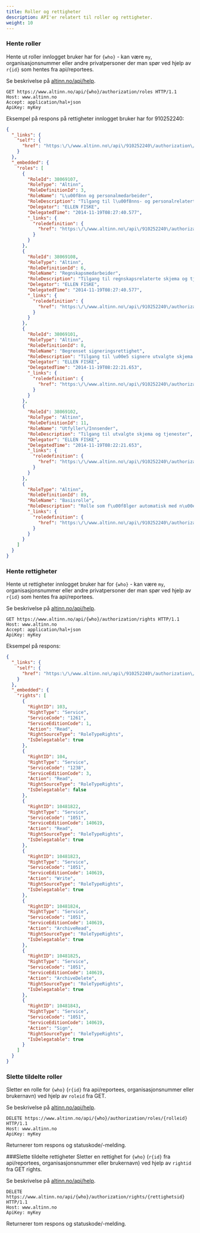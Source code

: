 ```yaml
---
title: Roller og rettigheter
description: API'er relatert til roller og rettigheter.
weight: 10
---
```



### Hente roller
Hente ut roller innlogget bruker har for `{who}` - kan være `my`, organisasjonsnummer eller andre privatpersoner
der man spør ved hjelp av `r{id}` som hentes fra api/reportees.

Se beskrivelse på [altinn.no/api/help](https://www.altinn.no/api/Help/Api/GET-who-authorization-roles_language).

```HTTP
GET https://www.altinn.no/api/{who}/authorization/roles HTTP/1.1
Host: www.altinn.no
Accept: application/hal+json
ApiKey: myKey
```

Eksempel på respons på rettigheter innlogget bruker har for 910252240:
```JSON
{
  "_links": {
    "self": {
      "href": "https:\/\/www.altinn.no\/api\/910252240\/authorization\/roles"
    }
  },
  "_embedded": {
    "roles": [
      {
        "RoleId": 38069107,
        "RoleType": "Altinn",
        "RoleDefinitionId": 3,
        "RoleName": "L\u00f8nn og personalmedarbeider",
        "RoleDescription": "Tilgang til l\u00f8nns- og personalrelaterte tjenester",
        "Delegator": "ELLEN FISKE",
        "DelegatedTime": "2014-11-19T08:27:40.577",
        "_links": {
          "roledefinition": {
            "href": "https:\/\/www.altinn.no\/api\/910252240\/authorization\/roledefinitions\/3"
          }
        }
      },
      {
        "RoleId": 38069108,
        "RoleType": "Altinn",
        "RoleDefinitionId": 6,
        "RoleName": "Regnskapsmedarbeider",
        "RoleDescription": "Tilgang til regnskapsrelaterte skjema og tjenester",
        "Delegator": "ELLEN FISKE",
        "DelegatedTime": "2014-11-19T08:27:40.577",
        "_links": {
          "roledefinition": {
            "href": "https:\/\/www.altinn.no\/api\/910252240\/authorization\/roledefinitions\/6"
          }
        }
      },
      {
        "RoleId": 38069101,
        "RoleType": "Altinn",
        "RoleDefinitionId": 8,
        "RoleName": "Begrenset signeringsrettighet",
        "RoleDescription": "Tilgang til \u00e5 signere utvalgte skjema og tjenester",
        "Delegator": "ELLEN FISKE",
        "DelegatedTime": "2014-11-19T08:22:21.653",
        "_links": {
          "roledefinition": {
            "href": "https:\/\/www.altinn.no\/api\/910252240\/authorization\/roledefinitions\/8"
          }
        }
      },
      {
        "RoleId": 38069102,
        "RoleType": "Altinn",
        "RoleDefinitionId": 11,
        "RoleName": "Utfyller\/Innsender",
        "RoleDescription": "Tilgang til utvalgte skjema og tjenester",
        "Delegator": "ELLEN FISKE",
        "DelegatedTime": "2014-11-19T08:22:21.653",
        "_links": {
          "roledefinition": {
            "href": "https:\/\/www.altinn.no\/api\/910252240\/authorization\/roledefinitions\/11"
          }
        }
      },
      {
        "RoleType": "Altinn",
        "RoleDefinitionId": 89,
        "RoleName": "Basisrolle",
        "RoleDescription": "Rolle som f\u00f8lger automatisk med n\u00e5r en bruker f\u00e5r en annen Altinn-rolle",
        "_links": {
          "roledefinition": {
            "href": "https:\/\/www.altinn.no\/api\/910252240\/authorization\/roledefinitions\/89"
          }
        }
      }
    ]
  }
}
```


### Hente rettigheter
Hente ut rettigheter innlogget bruker har for `{who}` - kan være `my`, organisasjonsnummer eller andre privatpersoner der man
spør ved hjelp av `r{id}` som hentes fra api/reportees.

Se beskrivelse på [altinn.no/api/help](https://www.altinn.no/api/Help/Api/GET-who-authorization-rights).

```HTTP
GET https://www.altinn.no/api/{who}/authorization/rights HTTP/1.1
Host: www.altinn.no
Accept: application/hal+json
ApiKey: myKey
```

Eksempel på respons:
```JSON
{
  "_links": {
    "self": {
      "href": "https:\/\/www.altinn.no\/api\/910252240\/authorization\/rights"
    }
  },
  "_embedded": {
    "rights": [
      {
        "RightID": 103,
        "RightType": "Service",
        "ServiceCode": "1261",
        "ServiceEditionCode": 1,
        "Action": "Read",
        "RightSourceType": "RoleTypeRights",
        "IsDelegatable": true
      },
      {
        "RightID": 104,
        "RightType": "Service",
        "ServiceCode": "1238",
        "ServiceEditionCode": 3,
        "Action": "Read",
        "RightSourceType": "RoleTypeRights",
        "IsDelegatable": false
      },
      {
        "RightID": 10481822,
        "RightType": "Service",
        "ServiceCode": "1051",
        "ServiceEditionCode": 140619,
        "Action": "Read",
        "RightSourceType": "RoleTypeRights",
        "IsDelegatable": true
      },
      {
        "RightID": 10481823,
        "RightType": "Service",
        "ServiceCode": "1051",
        "ServiceEditionCode": 140619,
        "Action": "Write",
        "RightSourceType": "RoleTypeRights",
        "IsDelegatable": true
      },
      {
        "RightID": 10481824,
        "RightType": "Service",
        "ServiceCode": "1051",
        "ServiceEditionCode": 140619,
        "Action": "ArchiveRead",
        "RightSourceType": "RoleTypeRights",
        "IsDelegatable": true
      },
      {
        "RightID": 10481825,
        "RightType": "Service",
        "ServiceCode": "1051",
        "ServiceEditionCode": 140619,
        "Action": "ArchiveDelete",
        "RightSourceType": "RoleTypeRights",
        "IsDelegatable": true
      },
      {
        "RightID": 10481843,
        "RightType": "Service",
        "ServiceCode": "1051",
        "ServiceEditionCode": 140619,
        "Action": "Sign",
        "RightSourceType": "RoleTypeRights",
        "IsDelegatable": true
      }
    ]
  }
}
```


### Slette tildelte roller
Sletter en rolle for `{who}` (`r{id}` fra api/reportees, organisasjonsnummer eller brukernavn) ved hjelp av `roleid` fra GET.

Se beskrivelse på [altinn.no/api/help](https://www.altinn.no/api/Help/Api/DELETE-who-authorization-roles-roleID).

```HTTP
DELETE https://www.altinn.no/api/{who}/authorization/roles/{rolleid} HTTP/1.1
Host: www.altinn.no
ApiKey: myKey
```

Returnerer tom respons og statuskode/-melding.


###Slette tildelte rettigheter
Sletter en rettighet for `{who}` (`r{id}` fra api/reportees, organisasjonsnummer eller brukernavn) ved hjelp av `rightid` fra GET rights.

Se beskrivelse på [altinn.no/api/help](https://www.altinn.no/api/Help/Api/GET-who-authorization-roles_language).

```HTTP
DELETE https://www.altinn.no/api/{who}/authorization/rights/{rettighetsid} HTTP/1.1
Host: www.altinn.no
ApiKey: myKey
```
Returnerer tom respons og statuskode/-melding.
